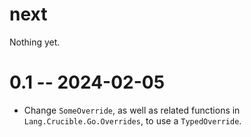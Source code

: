 # next

Nothing yet.

# 0.1 -- 2024-02-05

* Change `SomeOverride`, as well as related functions in
  `Lang.Crucible.Go.Overrides`, to use a `TypedOverride`.
